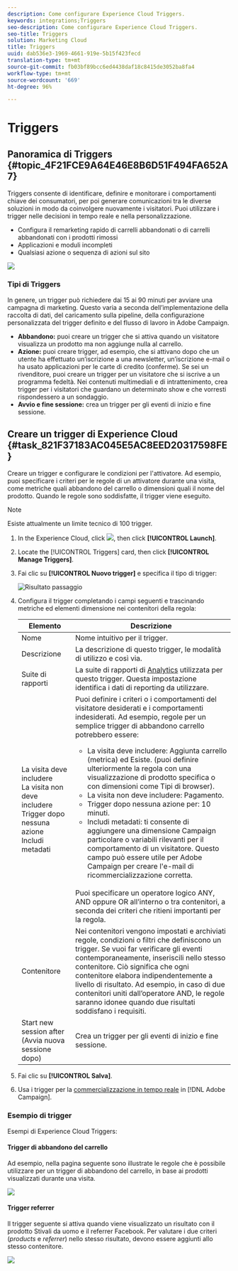 ```yaml
---
description: Come configurare Experience Cloud Triggers.
keywords: integrations;Triggers
seo-description: Come configurare Experience Cloud Triggers.
seo-title: Triggers
solution: Marketing Cloud
title: Triggers
uuid: dab536e3-1969-4661-919e-5b15f423fecd
translation-type: tm+mt
source-git-commit: fb03bf89bcc6ed4438daf18c8415de3052ba8fa4
workflow-type: tm+mt
source-wordcount: '669'
ht-degree: 96%

---
```



# Triggers

## Panoramica di Triggers {#topic_4F21FCE9A64E46E8B6D51F494FA652A7}

Triggers consente di identificare, definire e monitorare i comportamenti chiave dei consumatori, per poi generare comunicazioni tra le diverse soluzioni in modo da coinvolgere nuovamente i visitatori. Puoi utilizzare i trigger nelle decisioni in tempo reale e nella personalizzazione.

* Configura il remarketing rapido di carrelli abbandonati o di carrelli abbandonati con i prodotti rimossi
* Applicazioni e moduli incompleti
* Qualsiasi azione o sequenza di azioni sul sito

![](assets/trigger-abandonment-2.png)

### Tipi di Triggers

In genere, un trigger può richiedere dai 15 ai 90 minuti per avviare una campagna di marketing. Questo varia a seconda dell’implementazione della raccolta di dati, del caricamento sulla pipeline, della configurazione personalizzata del trigger definito e del flusso di lavoro in Adobe Campaign.

* **Abbandono:** puoi creare un trigger che si attiva quando un visitatore visualizza un prodotto ma non aggiunge nulla al carrello.
* **Azione:** puoi creare trigger, ad esempio, che si attivano dopo che un utente ha effettuato un’iscrizione a una newsletter, un’iscrizione e-mail o ha usato applicazioni per le carte di credito (conferme). Se sei un rivenditore, puoi creare un trigger per un visitatore che si iscrive a un programma fedeltà. Nei contenuti multimediali e di intrattenimento, crea trigger per i visitatori che guardano un determinato show e che vorresti rispondessero a un sondaggio.
* **Avvio e fine sessione:** crea un trigger per gli eventi di inizio e fine sessione.

## Creare un trigger di Experience Cloud {#task_821F37183AC045E5AC8EED20317598FE}

Creare un trigger e configurare le condizioni per l&#39;attivatore. Ad esempio, puoi specificare i criteri per le regole di un attivatore durante una visita, come metriche quali abbandono del carrello o dimensioni quali il nome del prodotto. Quando le regole sono soddisfatte, il trigger viene eseguito.

>[!NOTE]
>
>Esiste attualmente un limite tecnico di 100 trigger.

1. In the Experience Cloud, click ![](assets/menu-icon.png), then click **[!UICONTROL Launch]**.
2. Locate the [!UICONTROL Triggers] card, then click **[!UICONTROL Manage Triggers]**.
3. Fai clic su **[!UICONTROL Nuovo trigger]** e specifica il tipo di trigger:

   ![Risultato passaggio](assets/add-trigger.png)

4. Configura il trigger completando i campi seguenti e trascinando metriche ed elementi dimensione nei contenitori della regola:

   | Elemento | Descrizione |
   |--- |--- |
   | Nome | Nome intuitivo per il trigger. |
   | Descrizione | La descrizione di questo trigger, le modalità di utilizzo e così via. |
   | Suite di rapporti | La suite di rapporti di [Analytics](https://docs.adobe.com/content/help/it-IT/analytics/implementation/analytics-basics/ref-reports-report-suites.html) utilizzata per questo trigger. Questa impostazione identifica i dati di reporting da utilizzare. |
   | La visita deve includere<br>La visita non deve includere<br>Trigger dopo nessuna azione<br>Includi metadati | Puoi definire i criteri o i comportamenti del visitatore desiderati e i comportamenti indesiderati.  Ad esempio, regole per un semplice trigger di abbandono carrello potrebbero essere:<ul><li>La visita deve includere: Aggiunta carrello (metrica) ed Esiste. (puoi definire ulteriormente la regola con una visualizzazione di prodotto specifica o con dimensioni come Tipi di browser).</li><li>La visita non deve includere: Pagamento.</li><li>Trigger dopo nessuna azione per: 10 minuti.</li><li>Includi metadati: ti consente di aggiungere una dimensione Campaign particolare o variabili rilevanti per il comportamento di un visitatore. Questo campo può essere utile per Adobe Campaign per creare l&#39;e-mail di ricommercializzazione corretta.</li></ul><br>Puoi specificare un operatore logico ANY, AND oppure OR all’interno o tra contenitori, a seconda dei criteri che ritieni importanti per la regola. |
   | Contenitore | Nei contenitori vengono impostati e archiviati regole, condizioni o filtri che definiscono un trigger. Se vuoi far verificare gli eventi contemporaneamente, inseriscili nello stesso contenitore. Ciò significa che ogni contenitore elabora indipendentemente a livello di risultato.  Ad esempio, in caso di due contenitori uniti dall’operatore AND, le regole saranno idonee quando due risultati soddisfano i requisiti. |
   | Start new session after (Avvia nuova sessione dopo) | Crea un trigger per gli eventi di inizio e fine sessione. |

5. Fai clic su **[!UICONTROL Salva]**.
6. Usa i trigger per la [commercializzazione in tempo reale](https://helpx.adobe.com/it/support/campaign/standard.html) in [!DNL Adobe Campaign].

### Esempio di trigger

Esempi di Experience Cloud Triggers:

#### Trigger di abbandono del carrello

Ad esempio, nella pagina seguente sono illustrate le regole che è possibile utilizzare per un trigger di abbandono del carrello, in base ai prodotti visualizzati durante una visita.

![](assets/abandonment-trigger.png)

#### Trigger referrer

Il trigger seguente si attiva quando viene visualizzato un risultato con il prodotto Stivali da uomo e il referrer Facebook. Per valutare i due criteri (*products* e *referrer*) nello stesso risultato, devono essere aggiunti allo stesso contenitore.

![](assets/fb-boots-promo.png)
